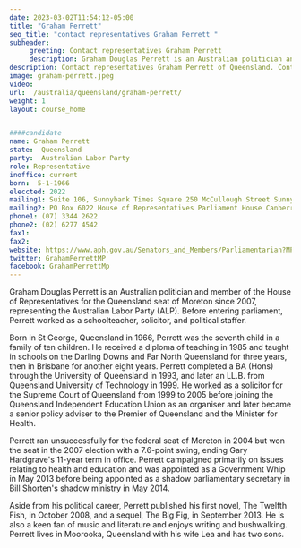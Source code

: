 ```yaml
---
date: 2023-03-02T11:54:12-05:00
title: "Graham Perrett"
seo_title: "contact representatives Graham Perrett "
subheader:
     greeting: Contact representatives Graham Perrett
     description: Graham Douglas Perrett is an Australian politician and member of the House of Representatives for the Queensland seat of Moreton since 2007, representing the Australian Labor Party (ALP).
description: Contact representatives Graham Perrett of Queensland. Contact information for Graham Perrett includes email address, phone number, and mailing address.
image: graham-perrett.jpeg
video:
url:  /australia/queensland/graham-perrett/
weight: 1
layout: course_home


####candidate
name: Graham Perrett
state:	Queensland
party:	Australian Labor Party
role: Representative
inoffice: current
born:  5-1-1966
eleccted: 2022
mailing1: Suite 106, Sunnybank Times Square 250 McCullough Street Sunnybank, QLD, 4109
mailing2: PO Box 6022 House of Representatives Parliament House Canberra ACT 2600
phone1:	(07) 3344 2622
phone2: (02) 6277 4542
fax1:
fax2:
website: https://www.aph.gov.au/Senators_and_Members/Parliamentarian?MPID=HVP
twitter: GrahamPerrettMP
facebook: GrahamPerrettMp
---
```


Graham Douglas Perrett is an Australian politician and member of the House of Representatives for the Queensland seat of Moreton since 2007, representing the Australian Labor Party (ALP). Before entering parliament, Perrett worked as a schoolteacher, solicitor, and political staffer.

Born in St George, Queensland in 1966, Perrett was the seventh child in a family of ten children. He received a diploma of teaching in 1985 and taught in schools on the Darling Downs and Far North Queensland for three years, then in Brisbane for another eight years. Perrett completed a BA (Hons) through the University of Queensland in 1993, and later an LL.B. from Queensland University of Technology in 1999. He worked as a solicitor for the Supreme Court of Queensland from 1999 to 2005 before joining the Queensland Independent Education Union as an organiser and later became a senior policy adviser to the Premier of Queensland and the Minister for Health.

Perrett ran unsuccessfully for the federal seat of Moreton in 2004 but won the seat in the 2007 election with a 7.6-point swing, ending Gary Hardgrave's 11-year term in office. Perrett campaigned primarily on issues relating to health and education and was appointed as a Government Whip in May 2013 before being appointed as a shadow parliamentary secretary in Bill Shorten's shadow ministry in May 2014.

Aside from his political career, Perrett published his first novel, The Twelfth Fish, in October 2008, and a sequel, The Big Fig, in September 2013. He is also a keen fan of music and literature and enjoys writing and bushwalking. Perrett lives in Moorooka, Queensland with his wife Lea and has two sons.